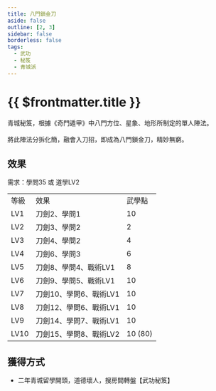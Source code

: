 ```yaml
---
title: 八門鎖金刀
aside: false
outline: [2, 3]
sidebar: false
borderless: false
tags:
  - 武功
  - 秘笈
  - 青城派
---
```


# {{ $frontmatter.title }}

<BookItemIcon :size="`medium`" :needLink="false" :no="2008" :style="'float: right;'" />

青城秘笈，根據《奇門遁甲》中八門方位、星象、地形所制定的單人陣法。
<br><br>
將此陣法分拆化簡，融會入刀招，即成為八門鎖金刀，精妙無窮。
<br clear="all" />

## 效果

需求：學問35 或 道學LV2

<table>
    <tr>
        <td>等級</td>
        <td>效果</td>
        <td>武學點</td>
    </tr>
    <tr>
        <td>LV1</td>
        <td>刀劍2、學問1</td>
        <td>10</td>
    </tr>
    <tr>
        <td>LV2</td>
        <td>刀劍3、學問2</td>
        <td>2</td>
    </tr>
    <tr>
        <td>LV3</td>
        <td>刀劍4、學問2</td>
        <td>4</td>
    </tr>
    <tr>
        <td>LV4</td>
        <td>刀劍6、學問3</td>
        <td>6</td>
    </tr>
    <tr>
        <td>LV5</td>
        <td>刀劍8、學問4、戰術LV1</td>
        <td>8</td>
    </tr>
    <tr>
        <td>LV6</td>
        <td>刀劍9、學問5、戰術LV1</td>
        <td>10</td>
    </tr>
    <tr>
        <td>LV7</td>
        <td>刀劍10、學問6、戰術LV1</td>
        <td>10</td>
    </tr>
    <tr>
        <td>LV8</td>
        <td>刀劍12、學問6、戰術LV1</td>
        <td>10</td>
    </tr>
    <tr>
        <td>LV9</td>
        <td>刀劍14、學問7、戰術LV1</td>
        <td>10</td>
    </tr>
    <tr>
        <td>LV10</td>
        <td>刀劍15、學問8、戰術LV2</td>
        <td>10 (80)</td>
    </tr>
</table>

## 獲得方式

- 二年青城留學開頭，道德壞人，搜房間轉盤【武功秘笈】
